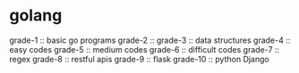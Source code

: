 # golang

grade-1   :: basic go programs
grade-2   :: 
grade-3   ::  data structures
grade-4   ::  easy codes
grade-5   ::  medium codes
grade-6   ::  difficult codes
grade-7   ::  regex
grade-8   ::  restful apis
grade-9   ::  flask
grade-10  ::  python Django
